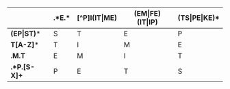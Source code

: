 | | .\*E.\* | [^P]I(IT\|ME) | (EM\|FE)(IT\|IP) | (TS\|PE\|KE)* |
| ------------- | ------------- | ------------- | ------------- | ------------- |
| **(EP\|ST)***   | S | T | E | P |
| **T[A-Z]***     | T | I | M | E |
| **.M.T**        | E | M | I | T |
| **.\*P.[S-X]+** | P | E | T | S |